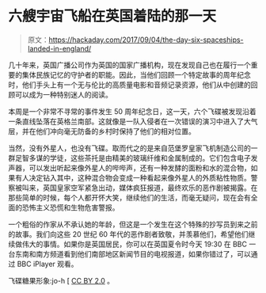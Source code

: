 # 六艘宇宙飞船在英国着陆的那一天

> 原文：<https://hackaday.com/2017/09/04/the-day-six-spaceships-landed-in-england/>

几十年来，英国广播公司作为英国的国家广播机构，现在发现自己也在履行一个重要的集体民族记忆的守护者的职能。因此，当他们回顾一个特定故事的周年纪念时，他们手头上有一个无与伦比的高质量电影和音频记录资源，他们从中创建的回顾可以成为一种特别迷人的阅读。

本周是一个非常不寻常的事件发生 50 周年纪念日，这一天，六个飞碟被发现沿着一条直线坠落在英格兰南部。这就像是一队入侵者在一次错误的演习中进入了大气层，并在他们冲向毫无防备的乡村时保持了他们的相对位置。

当然，没有外星人，也没有飞碟。取而代之的是来自范堡罗皇家飞机制造公司的一群足智多谋的学徒，这些茶托是由精美的玻璃纤维和金属制成的。它们包含电子发声器，可以发出听起来像外星人的哔哔声，还有一种发酵的面粉和水的混合物，如果有人决定钻入其中，这种混合物会变成一种看起来像外星人的外质粘性物质。警察被叫来，英国皇家空军紧急出动，媒体疯狂报道，最终欢乐的恶作剧被揭露。在那些简单的时候，每个人都开怀大笑，继续他们的生活，而毫无疑问，现在会有全面的恐怖主义恐慌和生物危害警报。

一个粗俗的作家从不承认她的年龄，但这是一个发生在这个特殊的抄写员到来之前的故事。我们向这些 20 世纪 60 年代的恶作剧者致敬，并羡慕他们，希望他们继续做伟大的事情。如果你是英国居民，你可以在英国夏令时今天 19:30 在 BBC 一台东南和南方频道看到他们南部地区新闻节目的电视报道，如果你错过了，可以通过 BBC iPlayer 观看。

飞碟糖果形象:jo-h [ [CC BY 2.0](https://commons.wikimedia.org/wiki/File:Flying_saucer_(confectionery).jpg) 。